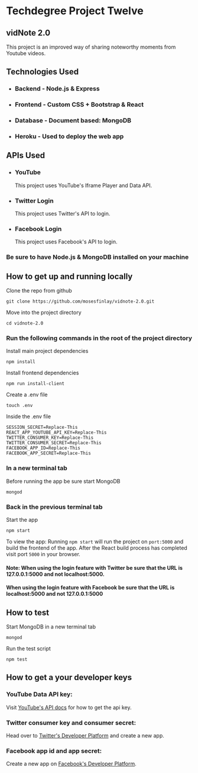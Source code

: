 # Techdegree Project Twelve
## vidNote 2.0

This project is an improved way of sharing noteworthy moments from Youtube videos.

## Technologies Used

- ### Backend - Node.js & Express
- ### Frontend - Custom CSS + Bootstrap & React
- ### Database - Document based: MongoDB
- ### Heroku - Used to deploy the web app

## APIs Used

- ### YouTube
  This project uses YouTube's Iframe Player and Data API.

- ### Twitter Login
  This project uses Twitter's API to login.

- ### Facebook Login
  This project uses Facebook's API to login.

### Be sure to have Node.js & MongoDB installed on your machine

## How to get up and running locally

Clone the repo from github
```
git clone https://github.com/mosesfinlay/vidnote-2.0.git
```

Move into the project directory
```
cd vidnote-2.0
```

### Run the following commands in the root of the project directory

Install main project dependencies
```
npm install
```

Install frontend dependencies
```
npm run install-client
```

Create a .env file
```
touch .env
```

Inside the .env file
```
SESSION_SECRET=Replace-This
REACT_APP_YOUTUBE_API_KEY=Replace-This
TWITTER_CONSUMER_KEY=Replace-This
TWITTER_CONSUMER_SECRET=Replace-This
FACEBOOK_APP_ID=Replace-This
FACEBOOK_APP_SECRET=Replace-This
```

### In a new terminal tab

Before running the app be sure start MongoDB
```
mongod
```

### Back in the previous terminal tab

Start the app
```
npm start
```

To view the app: Running `npm start` will run the project on `port:5000` and build the frontend of the app. After the React build process has completed visit port `5000` in your browser.

#### Note: When using the login feature with Twitter be sure that the URL is 127.0.0.1:5000 and not localhost:5000. 

#### When using the login feature with Facebook be sure that the URL is localhost:5000 and not 127.0.0.1:5000

## How to test

Start MongoDB in a new terminal tab
```
mongod
```

Run the test script
```
npm test
```

## How to get a your developer keys

### YouTube Data API key:

Visit [YouTube's API docs](https://developers.google.com/youtube/v3/getting-started) for how to get the api key.

### Twitter consumer key and consumer secret:

Head over to [Twitter's Developer Platform](https://developer.twitter.com/) and create a new app.

### Facebook app id and app secret:

Create a new app on [Facebook's Developer Platform](https://developers.facebook.com/).